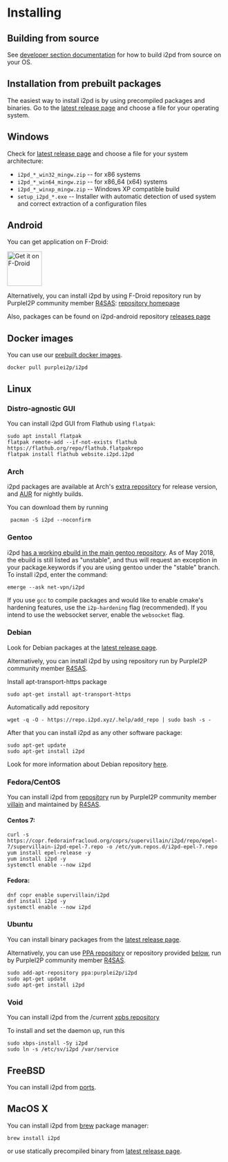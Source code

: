 Installing
==========

## Building from source

See [developer section documentation](../devs/building/requirements.md) for how to build i2pd from source on your OS.


## Installation from prebuilt packages

The easiest way to install i2pd is by using precompiled packages and binaries.
Go to the [latest release page](https://github.com/PurpleI2P/i2pd/releases/latest) and choose a file for your operating system.


## Windows

Check for [latest release page](https://github.com/PurpleI2P/i2pd/releases/latest) and choose a file for your system architecture:
* `i2pd_*_win32_mingw.zip` -- for x86 systems
* `i2pd_*_win64_mingw.zip` -- for x86_64 (x64) systems
* `i2pd_*_winxp_mingw.zip` -- Windows XP compatible build
* `setup_i2pd_*.exe` -- Installer with automatic detection of used system and correct extraction of a configuration files


## Android

You can get application on F-Droid:

[<img src="https://fdroid.gitlab.io/artwork/badge/get-it-on.png"
     alt="Get it on F-Droid"
     height="80">](https://f-droid.org/packages/org.purplei2p.i2pd/)

Alternatively, you can install i2pd by using F-Droid repository run by PurpleI2P community member [R4SAS](https://twitter.com/i2pr4sas): [repository homepage](https://fdroid.i2pd.xyz/)

Also, packages can be found on i2pd-android repository [releases page](https://github.com/PurpleI2P/i2pd-android/releases/latest)


## Docker images

You can use our [prebuilt docker images](https://hub.docker.com/r/purplei2p/i2pd/).

    docker pull purplei2p/i2pd


## Linux

### Distro-agnostic GUI

You can install i2pd GUI from Flathub using `flatpak`:

    sudo apt install flatpak
    flatpak remote-add --if-not-exists flathub https://flathub.org/repo/flathub.flatpakrepo
    flatpak install flathub website.i2pd.i2pd

### Arch

i2pd packages are available at Arch's [extra repository](https://archlinux.org/packages/extra/x86_64/i2pd/) for release version, and [AUR](https://aur.archlinux.org/packages/i2pd-git/) for nightly builds.

You can download them by running 

     pacman -S i2pd --noconfirm

### Gentoo

i2pd [has a working ebuild in the main gentoo repository](https://packages.gentoo.org/packages/net-vpn/i2pd). As of May 2018, the ebuild 
is still listed as "unstable", and thus will request an exception in your package.keywords if you are using gentoo under the "stable" branch.
To install i2pd, enter the command:
    
    emerge --ask net-vpn/i2pd

If you use `gcc` to compile packages and would like to enable cmake's hardening features, use the `i2p-hardening` flag (recommended).
If you intend to use the websocket server, enable the `websocket` flag.

### Debian

Look for Debian packages at the [latest release page](https://github.com/PurpleI2P/i2pd/releases/latest).

Alternatively, you can install i2pd by using repository run by PurpleI2P community member [R4SAS](https://twitter.com/i2pr4sas).

Install apt-transport-https package

    sudo apt-get install apt-transport-https

Automatically add repository

    wget -q -O - https://repo.i2pd.xyz/.help/add_repo | sudo bash -s -

After that you can install i2pd as any other software package:

    sudo apt-get update
    sudo apt-get install i2pd

Look for more information about Debian repository [here](https://repo.i2pd.xyz/.help/readme.html).

### Fedora/CentOS

You can install i2pd from [repository](https://copr.fedorainfracloud.org/coprs/supervillain/i2pd/) 
run by PurpleI2P community member [villain](https://twitter.com/el_villano_loco) and maintained by [R4SAS](https://twitter.com/i2pr4sas).

#### Centos 7:

    curl -s https://copr.fedorainfracloud.org/coprs/supervillain/i2pd/repo/epel-7/supervillain-i2pd-epel-7.repo -o /etc/yum.repos.d/i2pd-epel-7.repo
    yum install epel-release -y
    yum install i2pd -y
    systemctl enable --now i2pd

#### Fedora:

    dnf copr enable supervillain/i2pd
    dnf install i2pd -y
    systemctl enable --now i2pd

### Ubuntu

You can install binary packages from the [latest release page](https://github.com/PurpleI2P/i2pd/releases/latest). 

Alternatively, you can use [PPA repository](https://launchpad.net/~purplei2p/+archive/ubuntu/i2pd) or repository provided [below](#debian), run by PurpleI2P community member [R4SAS](https://twitter.com/i2pr4sas).

    sudo add-apt-repository ppa:purplei2p/i2pd
    sudo apt-get update
    sudo apt-get install i2pd

### Void

You can install i2pd from the /current [xpbs repository](https://github.com/void-linux/void-packages/tree/master/srcpkgs/i2pd)

To install and set the daemon up, run this

    sudo xbps-install -Sy i2pd
    sudo ln -s /etc/sv/i2pd /var/service

## FreeBSD

You can install i2pd from [ports](https://www.freshports.org/security/i2pd/).

## MacOS X

You can install i2pd from [brew](https://brew.sh/) package manager:

    brew install i2pd

or use statically precompiled binary from [latest release page](https://github.com/PurpleI2P/i2pd/releases/latest).

